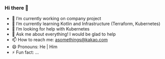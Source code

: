 ### Hi there 👋

- 🔭 I’m currently working on company project
- 🌱 I’m currently learning Kotlin and Infrastructure (Terraform, Kubernetes)
- 🤔 I’m looking for help with Kubernetes
- 💬 Ask me about everything! I would be glad to help
- 📫 How to reach me: asomethings@kakao.com
- 😄 Pronouns: He | Him
- ⚡ Fun fact: ...
<!--
**asomethings/asomethings** is a ✨ _special_ ✨ repository because its `README.md` (this file) appears on your GitHub profile.

Here are some ideas to get you started:

- 🔭 I’m currently working on ...
- 🌱 I’m currently learning ...
- 👯 I’m looking to collaborate on ...
- 🤔 I’m looking for help with ...
- 💬 Ask me about ...
- 📫 How to reach me: ...
- 😄 Pronouns: ...
- ⚡ Fun fact: ...
-->
